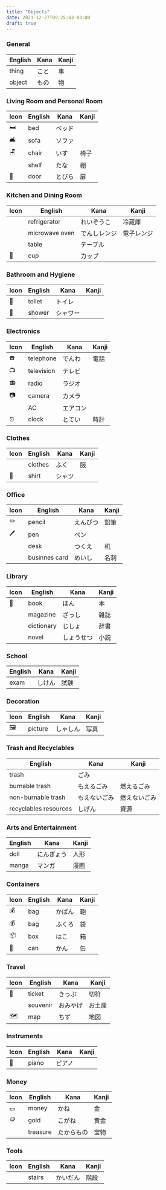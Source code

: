 ```yaml
---
title: "Objects"
date: 2021-12-27T09:25:03-03:00
draft: true
---
```

### General
| English | Kana | Kanji |
|---------|------|-------|
| thing   | こと | 事    |
| object  | もの | 物    |

### Living Room and Personal Room
| Icon | English | Kana     | Kanji |
|------|---------|----------|-------|
| 🛏️   | bed     | ベッド   |       |
| 🛋️   | sofa    | ソファ   |       |
| 🪑   | chair   | いす     | 椅子  |
|      | shelf   | たな     | 棚    |
| 🚪   | door    | とびら   | 扉    |

### Kitchen and Dining Room
| Icon | English        | Kana         | Kanji      |
|------|----------------|--------------|------------|
|      | refrigerator   | れいぞうこ   | 冷蔵庫     |
|      | microwave oven | でんしレンジ | 電子レンジ |
|      | table          | テーブル     |            |
| 🥤   | cup            | カップ       |            |

### Bathroom and Hygiene
| Icon | English | Kana     | Kanji |
|------|---------|----------|-------|
| 🚽   | toilet  | トイレ   |       |      
| 🚿   | shower  | シャワー |       |

### Electronics
| Icon | English    | Kana     | Kanji |
|------|------------|----------|-------|
| ☎️    | telephone  | でんわ   | 電話  |
| 📺   | television | テレビ   |       |
| 📻   | radio      | ラジオ   |       |
| 📷   | camera     | カメラ   |       |
|      | AC         | エアコン |       |
| ⏰   | clock      | とてい   | 時計  |

### Clothes
| Icon | English | Kana   | Kanji |
|------|---------|--------|-------|
|      | clothes | ふく   | 服    |
| 👕   | shirt   | シャツ |       |

### Office
| Icon | English       | Kana     | Kanji |
|------|---------------|----------|-------|
| ✏️    | pencil        | えんぴつ | 鉛筆  |
| 🖊️   | pen           | ペン     |       |
|      | desk          | つくえ   | 机    |
|      | businnes card | めいし   | 名刺  | 

### Library
| Icon | English    | Kana       | Kanji |
|------|------------|------------|-------|
| 📕   | book       | ほん       | 本    |
|      | magazine   | ざっし     | 雑誌  |
|      | dictionary | じしょ     | 辞書  |
|      | novel      | しょうせつ | 小説  |

### School
| English | Kana   | Kanji |
|---------|--------|-------|
| exam    | しけん | 試験  |

### Decoration
| Icon | English | Kana     | Kanji |
|------|---------|----------|-------|
| 🖼️   | picture | しゃしん | 写真  |

### Trash and Recyclables
| English               | Kana         | Kanji        |
|-----------------------|--------------|--------------|
| trash                 | ごみ         |              |
| burnable trash        | もえるごみ   | 燃えるごみ   |
| non-burnable trash    | もえないごみ | 燃えないごみ |
| recyclables resources | しげん       | 資源         |

### Arts and Entertainment
| English | Kana       | Kanji |
|---------|------------|-------|
| doll    | にんぎょう | 人形  |
| manga   | マンガ     | 漫画  |

### Containers
| Icon | English | Kana   | Kanji |
|------|---------|--------|-------|
| 💰   | bag     | かばん | 鞄    |
| 💰   | bag     | ふくろ | 袋    |
| 📦   | box     | はこ   | 箱    |
| 🥫   | can     | かん   | 缶    |

### Travel
| Icon | English  | Kana     | Kanji  |
|------|----------|----------|--------|
| 🎫   | ticket   | きっぷ   | 切符   |
|      | souvenir | おみやげ | お土産 |
| 🗺️   | map      | ちず     | 地図   |

### Instruments
| Icon | English | Kana   | Kanji |
|------|---------|--------|-------|
| 🎹   | piano   | ピアノ |       |

### Money
| Icon | English  | Kana       | Kanji |
|------|----------|------------|-------|
| 💵   | money    | かね       | 金    |
| 🪙    | gold     | こがね     | 黄金  |
|      | treasure | たからもの | 宝物  |

### Tools
| Icon | English | Kana     | Kanji |
|------|---------|----------|-------|
|      | stairs  | かいだん | 階段  |
